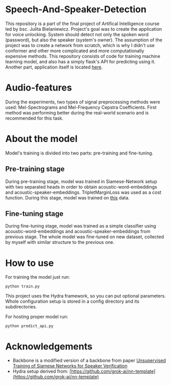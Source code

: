 # Speech-And-Speaker-Detection
This repository is a part of the final project of Artifical Intelligence course led by bsc. Julita Bielaniewicz. Project's goal was to create the application for voice unlocking. System should detect not only the spoken word (password), but also the speaker (system's owner). The assumption of the project was to create a network from scratch, which is why I didn't use conformer and other more complicated and more computationally expensive methods.
This repository consists of code for training machine learning model, and also has a simply flask's API for predicting using it. Another part, application itself is located [here](https://github.com/konrad-karanowski/Speaker-Lock). 

# Audio-features
During the experiments, two types of  signal preprocessing methods were used: Mel-Spectrograms and Mel-Frequency Cepstra Coefficients. First method was performing better during the real-world scenario and is recommended for this task.

# About the model
Model's training is divided into two parts: pre-training and fine-tuning.

## Pre-training stage
During pre-training stage, model was trained in Siamese-Network setup with two separated heads in order to obtain acoustic-word-embeddings and acoustic-speaker-embeddings. TripletMarginLoss was used as a cost function. During this stage, model was trained on [this](https://www.kaggle.com/datasets/bharatsahu/speech-commands-classification-dataset) data.

## Fine-tuning stage
During fine-tuning stage, model was trained as a simple classifier using acoustic-word-embeddings and acoustic-speaker-embeddings from previous stage. The whole model was fine-tuned on new dataset, collected by myself with similar structure to the previous one. 

# How to use
For training the model just run:
```
python train.py
```
This project uses the Hydra framework, so you can put optional parameters. Whole configuration setup is stored in a config directory and its subdirectories.

For hosting proper model run:
```
python predict_api.py
```

# Acknowledgements
* Backbone is a modified version of a backbone from paper [Unsupervised Training of Siamese Networks for Speaker Verification](https://upcommons.upc.edu/bitstream/handle/2117/332092/1882.pdf;jsessionid=999E22DB13AA0EE105470549C219468C?sequence=1)
* Hydra setup derived from: [https://github.com/grok-ai/nn-template](https://github.com/grok-ai/nn-template)
